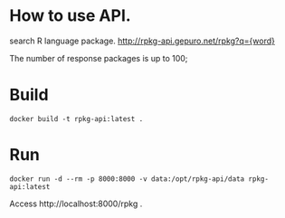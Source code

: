 # How to use API.

search R language package.
http://rpkg-api.gepuro.net/rpkg?q={word}

The number of response packages is up to 100;

# Build

```
docker build -t rpkg-api:latest .
```

# Run

```
docker run -d --rm -p 8000:8000 -v data:/opt/rpkg-api/data rpkg-api:latest
```

Access http://localhost:8000/rpkg .
